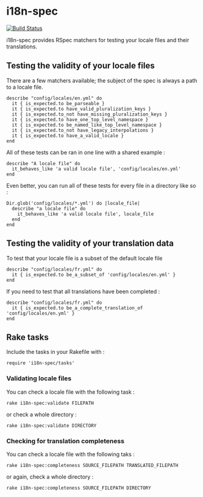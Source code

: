 # i18n-spec

[![Build Status](https://secure.travis-ci.org/tigrish/i18n-spec.png)](https://travis-ci.org/tigrish/i18n-spec)

i18n-spec provides RSpec matchers for testing your locale files and their translations.

## Testing the validity of your locale files

There are a few matchers available; the subject of the spec is always a path to a locale file.

    describe "config/locales/en.yml" do
      it { is_expected.to be_parseable }
      it { is_expected.to have_valid_pluralization_keys }
      it { is_expected.to_not have_missing_pluralization_keys }
      it { is_expected.to have_one_top_level_namespace }
      it { is_expected.to be_named_like_top_level_namespace }
      it { is_expected.to_not have_legacy_interpolations }
      it { is_expected.to have_a_valid_locale }
    end

All of these tests can be ran in one line with a shared example :

    describe "A locale file" do
      it_behaves_like 'a valid locale file', 'config/locales/en.yml'
    end

Even better, you can run all of these tests for every file in a directory like so :

    Dir.glob('config/locales/*.yml') do |locale_file|
      describe "a locale file" do
        it_behaves_like 'a valid locale file', locale_file
      end
    end

## Testing the validity of your translation data

To test that your locale file is a subset of the default locale file

	describe "config/locales/fr.yml" do
	  it { is_expected.to be_a_subset_of 'config/locales/en.yml' }
	end

If you need to test that all translations have been completed :

    describe "config/locales/fr.yml" do
      it { is_expected.to be_a_complete_translation_of 'config/locales/en.yml' }
    end

## Rake tasks

Include the tasks in your Rakefile with :

    require 'i18n-spec/tasks'

### Validating locale files

You can check a locale file with the following task :

    rake i18n-spec:validate FILEPATH

or check a whole directory :

    rake i18n-spec:validate DIRECTORY

### Checking for translation completeness


You can check a locale file with the following taks :

	rake i18n-spec:completeness SOURCE_FILEPATH TRANSLATED_FILEPATH

or again, check a whole directory :

	rake i18n-spec:completeness SOURCE_FILEPATH DIRECTORY
